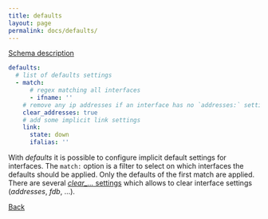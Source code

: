 ```yaml
---
title: defaults
layout: page
permalink: docs/defaults/
---
```


[Schema description](../../schema/#defaults)
 
```yaml
defaults:
  # list of defaults settings
  - match:
      # regex matching all interfaces
      - ifname: ''
    # remove any ip addresses if an interface has no `addresses:` setting
    clear_addresses: true
    # add some implicit link settings
    link:
      state: down
      ifalias: ''
```

With *defaults* it is possible to configure implicit default settings for interfaces. The `match:` option is a filter to select on which interfaces the defaults should be applied. Only the defaults of the first match are applied. There are several [*clear_...* settings](../schema/#defaults_items) which allows to clear interface settings (*addresses*, *fdb*, ...).

[Back](..#configuration-file)
